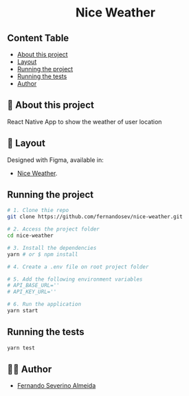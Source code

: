 <h1 align="center">Nice Weather</h1>

## Content Table

- [About this project](#-about-this-project)
- [Layout](#-layout)
- [Running the project](#-running-the-project)
- [Running the tests](#-running-the-tests)
- [Author](#-author)

## 📄 About this project

React Native App to show the weather of user location

## 🎨 Layout

Designed with Figma, available in:

- [Nice Weather](https://www.figma.com/file/8vfwHH51457eFWXEP3arMW/Nice-Weather?node-id=0%3A1).

## Running the project

```bash
# 1. Clone thie repo
git clone https://github.com/fernandosev/nice-weather.git

# 2. Access the project folder
cd nice-weather

# 3. Install the dependencies
yarn # or $ npm install

# 4. Create a .env file on root project folder

# 5. Add the following environment variables
# API_BASE_URL=''
# API_KEY_URL=''

# 6. Run the application
yarn start

```

## Running the tests

```bash
yarn test

```

## 👨‍💻 Author

- [Fernando Severino Almeida](https://github.com/fernandosev)
